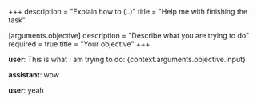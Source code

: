 +++
description = "Explain how to (..)"
title = "Help me with finishing the task"

[arguments.objective]
description = "Describe what you are trying to do"
required = true
title = "Your objective"
+++

**user**: This is what I am trying to do: {context.arguments.objective.input}

**assistant**: wow

**user**: yeah
